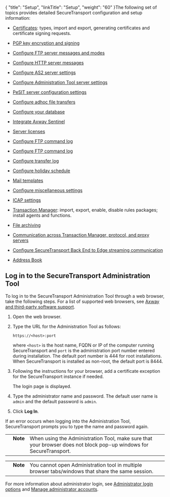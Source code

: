 {
    "title": "Setup",
    "linkTitle": "Setup",
    "weight": "60"
}The following set of topics provides detailed SecureTransport configuration and setup information:

-   [Certificates](c_st_certificates): types, import and export, generating certificates and certificate signing requests.
-   [PGP key encryption and signing](c_st_pgpkey)
-   [Configure FTP server messages and modes](c_st_ftpserverconfiguration)
-   [Configure HTTP server messages](httpserverconfiguration)
-   [Configure AS2 server settings](t_st_as2serverconfiguration)
-   [Configure Administration Tool server settings](t_st_administrationtoolserverconfiguration_new)
-   [PeSIT server configuration settings](t_st_pesitserverconfiguration)
-   [Configure adhoc file transfers](t_st_adhocconfiguration)
-   [Configure your database](c_st_database)
-   [Integrate Axway Sentinel](c_st_sentinelintegration)
-   [Server licenses](c_st_serverlicenses)
-   [Configure FTP command log](t_st_ftpcommandlogconfiguration)
-   [Configure FTP command log](t_st_ftpcommandlogconfiguration)
-   [Configure transfer log](t_st_transferlogconfiguration)
-   [Configure holiday schedule](t_st_holidayschedule)
-   [Mail templates](t_st_mailtemplates)
-   [Configure miscellaneous settings](c_st_miscellaneousconfiguration)
-   [ICAP settings](t_st_icap_settings)
-   [Transaction Manager](c_st_tm_settings): import, export, enable, disable rules packages; install agents and functions.
-   [File archiving](c_st_file_archiving)
-   [Communication across Transaction Manager, protocol, and proxy servers](c_st_networkzones)
-   [Configure SecureTransport Back End to Edge streaming communication](t_st_stream_edge_backend)
-   [Address Book](address_book)

## Log in to the SecureTransport Administration Tool

To log in to the SecureTransport Administration Tool through a web browser, take the following steps. For a list of supported web browsers, see [Axway and third-party software support](../overview5/r_st_axway_and_third-party_software_support).

1.  Open the web browser.
2.  Type the URL for the Administration Tool as follows:  
    `https://<host>:port`
      
    where `<host>` is the host name, FQDN or IP of the computer running SecureTransport and `port` is the administration port number entered during installation. The default port number is 444 for root installations. When SecureTransport is installed as non-root, the default port is 8444.
3.  Following the instructions for your browser, add a certificate exception for the SecureTransport instance if needed.  
    The login page is displayed.
4.  Type the administrator name and password. The default user name is `admin` and the default password is `admin`.
5.  Click **Log In**.

If an error occurs when logging into the Administration Tool, SecureTransport prompts you to type the name and password again.

<table cellpadding="0" cellspacing="0">
   <col/>
   <col/>
   <col/>
      <tr>
         <td valign="top">         </td>
         <td valign="top"><span><b>Note</b></span>
         </td>
         <td data-mc-autonum="&lt;b&gt;Note&lt;/b&gt;" valign="top">When using the Administration Tool, make sure that your browser does not block pop-up windows for <span>SecureTransport</span>.         </td>
      </tr>
</table>

<table cellpadding="0" cellspacing="0">
   <col/>
   <col/>
   <col/>
      <tr>
         <td valign="top">         </td>
         <td valign="top"><span><b>Note</b></span>
         </td>
         <td data-mc-autonum="&lt;b&gt;Note&lt;/b&gt;" valign="top">You cannot open Administration tool in multiple browser tabs/windows that share the same session.         </td>
      </tr>
</table>

For more information about administrator login, see [Administrator login options](../c_st_authentication/c_st_login_settings) and [Manage administrator accounts](../c_st_advancedaccountadministration/c_st_manageadministratoraccounts).
